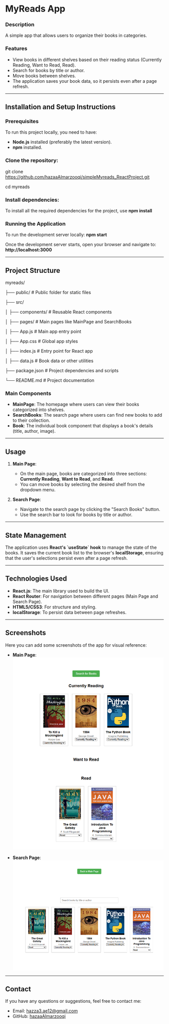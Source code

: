 
# MyReads App

### Description
A simple app that allows users to organize their books in categories.

### Features
- View books in different shelves based on their reading status (Currently Reading, Want to Read, Read).
- Search for books by title or author.
- Move books between shelves.
- The application saves your book data, so it persists even after a page refresh.

---

## Installation and Setup Instructions

### Prerequisites
To run this project locally, you need to have:
- **Node.js** installed (preferably the latest version).
- **npm** installed.

### Clone the repository:
git clone https://github.com/hazaaAlmarzooqi/simpleMyreads_ReactProject.git

cd myreads

### Install dependencies:
To install all the required dependencies for the project, use
**npm install**

### Running the Application

To run the development server locally:
**npm start**

Once the development server starts, open your browser and navigate to:
**http://localhost:3000**


---

## Project Structure

myreads/

├── public/             # Public folder for static files

├── src/

│   ├── components/     # Reusable React components

│   ├── pages/          # Main pages like MainPage and SearchBooks

│   ├── App.js          # Main app entry point

│   ├── App.css         # Global app styles

│   ├── index.js        # Entry point for React app

│   ├── data.js         # Book data or other utilities

├── package.json        # Project dependencies and scripts

└── README.md           # Project documentation


### Main Components

- **MainPage**: The homepage where users can view their books categorized into shelves.
- **SearchBooks**: The search page where users can find new books to add to their collection.
- **Book**: The individual book component that displays a book's details (title, author, image).

---

## Usage

1. **Main Page**: 
   - On the main page, books are categorized into three sections: **Currently Reading**, **Want to Read**, and **Read**.
   - You can move books by selecting the desired shelf from the dropdown menu.

2. **Search Page**: 
   - Navigate to the search page by clicking the "Search Books" button.
   - Use the search bar to look for books by title or author.

---

## State Management

The application uses **React's \`useState\` hook** to manage the state of the books. It saves the current book list to the browser's **localStorage**, ensuring that the user's selections persist even after a page refresh.

---

## Technologies Used

- **React.js**: The main library used to build the UI.
- **React Router**: For navigation between different pages (Main Page and Search Page).
- **HTML5/CSS3**: For structure and styling.
- **localStorage**: To persist data between page refreshes.

---

## Screenshots

Here you can add some screenshots of the app for visual reference:

- **Main Page**:
![Main Page Screenshot](./mainpage.PNG)

- **Search Page**:
![Search Page Screenshot](./searchpage.PNG)

---

## Contact

If you have any questions or suggestions, feel free to contact me:
- Email: hazza3.ae12@gmail.com
- GitHub: [hazaaAlmarzooqi](https://github.com/hazaaAlmarzooqi)
